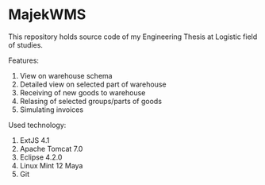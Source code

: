 MajekWMS
========

This repository holds source code of my Engineering Thesis at Logistic field of studies.

Features:
<ol>
 <li>View on warehouse schema</li>
 <li>Detailed view on selected part of warehouse</li>
 <li>Receiving of new goods to warehouse</li>
 <li>Relasing of selected groups/parts of goods</li>
 <li>Simulating invoices</li>
</ol>

Used technology:
<ol>
 <li>ExtJS 4.1</li>
 <li>Apache Tomcat 7.0</li>
 <li>Eclipse 4.2.0</li>
 <li>Linux Mint 12 Maya</li>
 <li>Git</li>
</ol>

